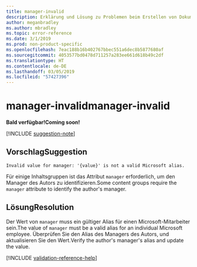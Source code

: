```yaml
---
title: manager-invalid
description: Erklärung und Lösung zu Problemen beim Erstellen von Dokumentationsartikeln – manager-invalid
author: meganbradley
ms.author: mbradley
ms.topic: error-reference
ms.date: 3/1/2019
ms.prod: non-product-specific
ms.openlocfilehash: 7eac188b16b402767bbec551a6dec8b5877680af
ms.sourcegitcommit: 4053577bd0478d711257a283ee661d618b49c2df
ms.translationtype: HT
ms.contentlocale: de-DE
ms.lasthandoff: 03/05/2019
ms.locfileid: "57427396"
---
```

# <a name="manager-invalid"></a><span data-ttu-id="5d213-103">manager-invalid</span><span class="sxs-lookup"><span data-stu-id="5d213-103">manager-invalid</span></span>

<span data-ttu-id="5d213-104">**Bald verfügbar!**</span><span class="sxs-lookup"><span data-stu-id="5d213-104">**Coming soon!**</span></span>

[!INCLUDE [suggestion-note](includes/suggestion-note.md)]

## <a name="suggestion"></a><span data-ttu-id="5d213-105">Vorschlag</span><span class="sxs-lookup"><span data-stu-id="5d213-105">Suggestion</span></span>

`Invalid value for manager: '{value}' is not a valid Microsoft alias.`

<span data-ttu-id="5d213-106">Für einige Inhaltsgruppen ist das Attribut `manager` erforderlich, um den Manager des Autors zu identifizieren.</span><span class="sxs-lookup"><span data-stu-id="5d213-106">Some content groups require the `manager` attribute to identify the author's manager.</span></span>

## <a name="resolution"></a><span data-ttu-id="5d213-107">Lösung</span><span class="sxs-lookup"><span data-stu-id="5d213-107">Resolution</span></span>

<span data-ttu-id="5d213-108">Der Wert von `manager` muss ein gültiger Alias für einen Microsoft-Mitarbeiter sein.</span><span class="sxs-lookup"><span data-stu-id="5d213-108">The value of `manager` must be a valid alias for an individual Microsoft employee.</span></span> <span data-ttu-id="5d213-109">Überprüfen Sie den Alias des Managers des Autors, und aktualisieren Sie den Wert.</span><span class="sxs-lookup"><span data-stu-id="5d213-109">Verify the author's manager's alias and update the value.</span></span>

<!--make sure to add this file to your includes folder and verify the path-->
[!INCLUDE [validation-reference-help](includes/validation-reference-help.md)]
